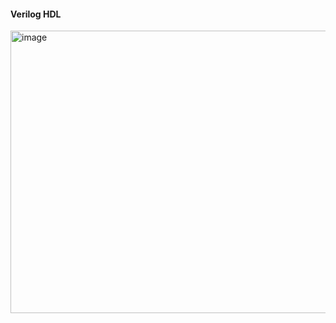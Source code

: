 #### Verilog HDL

<img width="1058" height="452" alt="image" src="https://github.com/user-attachments/assets/7fa5337d-af8c-4bae-b6d0-7eca68fbb3d3" />
